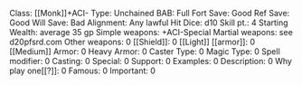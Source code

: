 Class: [[Monk]]+ACI-
Type: Unchained
BAB: Full
Fort Save: Good
Ref Save: Good
Will Save: Bad
Alignment: Any lawful
Hit Dice: d10
Skill pt.: 4
Starting Wealth: average 35 gp
Simple weapons: +ACI-Special
Martial weapons:  see d20pfsrd.com 
Other weapons: 0
[[Shield]]: 0
[[Light]] [[armor]]: 0
[[Medium]] Armor: 0
Heavy Armor: 0
Caster Type: 0
Magic Type: 0
Spell modifier: 0
Casting: 0
Special: 0
Support: 0
Examples: 0
Description: 0
Why play one[[?]]: 0
Famous: 0
Important: 0
